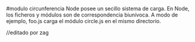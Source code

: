 #modulo circunferencia
Node posee un secillo sistema de carga. En Node, los ficheros y módulos son de correspondencia biunívoca.
A modo de ejemplo, foo.js carga el módulo circle.js en el mismo directorio.

//editado por zag
